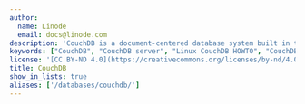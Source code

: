 ```yaml
---
author:
  name: Linode
  email: docs@linode.com
description: 'CouchDB is a document-centered database system built in the Erlang Language that provides fast and flexible access to structured schema-less data.'
keywords: ["CouchDB", "CouchDB server", "Linux CouchDB HOWTO", "CouchDB guide"]
license: '[CC BY-ND 4.0](https://creativecommons.org/licenses/by-nd/4.0)'
title: CouchDB
show_in_lists: true
aliases: ['/databases/couchdb/']
---
```




